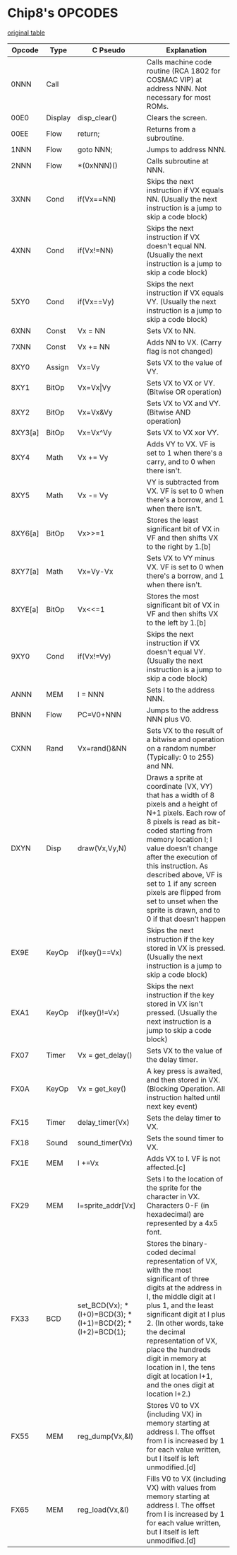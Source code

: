 # Chip8's OPCODES
[original table](https://en.wikipedia.org/wiki/CHIP-8)

|Opcode |Type   |C Pseudo                                                 |Explanation                                                                                                                                                                                                                                                                                                                                                                              |
|-------|-------|---------------------------------------------------------|-----------------------------------------------------------------------------------------------------------------------------------------------------------------------------------------------------------------------------------------------------------------------------------------------------------------------------------------------------------------------------------------|
|0NNN   |Call   |                                                         |Calls machine code routine (RCA 1802 for COSMAC VIP) at address NNN.  Not necessary for most ROMs.                                                                                                                                                                                                                                                                                       |
|00E0   |Display|disp_clear()                                             |Clears the screen.                                                                                                                                                                                                                                                                                                                                                                       |
|00EE   |Flow   |return;                                                  |Returns from a subroutine.                                                                                                                                                                                                                                                                                                                                                               |
|1NNN   |Flow   |goto NNN;                                                |Jumps to address NNN.                                                                                                                                                                                                                                                                                                                                                                    |
|2NNN   |Flow   |*(0xNNN)()                                               |Calls subroutine at NNN.                                                                                                                                                                                                                                                                                                                                                                 |
|3XNN   |Cond   |if(Vx==NN)                                               |Skips the next instruction if VX equals NN. (Usually the next instruction is a jump to skip a code block)                                                                                                                                                                                                                                                                                |
|4XNN   |Cond   |if(Vx!=NN)                                               |Skips the next instruction if VX doesn't equal NN. (Usually the next instruction is a jump to skip a code block)                                                                                                                                                                                                                                                                         |
|5XY0   |Cond   |if(Vx==Vy)                                               |Skips the next instruction if VX equals VY. (Usually the next instruction is a jump to skip a code block)                                                                                                                                                                                                                                                                                |
|6XNN   |Const  |Vx = NN                                                  |Sets VX to NN.                                                                                                                                                                                                                                                                                                                                                                           |
|7XNN   |Const  |Vx += NN                                                 |Adds NN to VX. (Carry flag is not changed)                                                                                                                                                                                                                                                                                                                                               |
|8XY0   |Assign |Vx=Vy                                                    |Sets VX to the value of VY.                                                                                                                                                                                                                                                                                                                                                              |
|8XY1   |BitOp  |Vx=Vx&#124;Vy                                                 |Sets VX to VX or VY. (Bitwise OR operation)                                                                                                                                                                                                                                                                                                                                              |
|8XY2   |BitOp  |Vx=Vx&Vy                                                 |Sets VX to VX and VY.  (Bitwise AND operation)                                                                                                                                                                                                                                                                                                                                           |
|8XY3[a]|BitOp  |Vx=Vx^Vy                                                 |Sets VX to VX xor VY.                                                                                                                                                                                                                                                                                                                                                                    |
|8XY4   |Math   |Vx += Vy                                                 |Adds VY to VX. VF is set to 1 when there's a carry, and to 0 when there isn't.                                                                                                                                                                                                                                                                                                           |
|8XY5   |Math   |Vx -= Vy                                                 |VY is subtracted from VX. VF is set to 0 when there's a borrow, and 1 when there isn't.                                                                                                                                                                                                                                                                                                  |
|8XY6[a]|BitOp  |Vx>>=1                                                   |Stores the least significant bit of VX in VF and then shifts VX to the right by 1.[b]                                                                                                                                                                                                                                                                                                    |
|8XY7[a]|Math   |Vx=Vy-Vx                                                 |Sets VX to VY minus VX. VF is set to 0 when there's a borrow, and 1 when there isn't.                                                                                                                                                                                                                                                                                                    |
|8XYE[a]|BitOp  |Vx<<=1                                                   |Stores the most significant bit of VX in VF and then shifts VX to the left by 1.[b]                                                                                                                                                                                                                                                                                                      |
|9XY0   |Cond   |if(Vx!=Vy)                                               |Skips the next instruction if VX doesn't equal VY. (Usually the next instruction is a jump to skip a code block)                                                                                                                                                                                                                                                                         |
|ANNN   |MEM    |I = NNN                                                  |Sets I to the address NNN.                                                                                                                                                                                                                                                                                                                                                               |
|BNNN   |Flow   |PC=V0+NNN                                                |Jumps to the address NNN plus V0.                                                                                                                                                                                                                                                                                                                                                        |
|CXNN   |Rand   |Vx=rand()&NN                                             |Sets VX to the result of a bitwise and operation on a random number (Typically: 0 to 255) and NN.                                                                                                                                                                                                                                                                                        |
|DXYN   |Disp   |draw(Vx,Vy,N)                                            |Draws a sprite at coordinate (VX, VY) that has a width of 8 pixels and a height of N+1 pixels. Each row of 8 pixels is read as bit-coded starting from memory location I; I value doesn’t change after the execution of this instruction. As described above, VF is set to 1 if any screen pixels are flipped from set to unset when the sprite is drawn, and to 0 if that doesn’t happen|
|EX9E   |KeyOp  |if(key()==Vx)                                            |Skips the next instruction if the key stored in VX is pressed. (Usually the next instruction is a jump to skip a code block)                                                                                                                                                                                                                                                             |
|EXA1   |KeyOp  |if(key()!=Vx)                                            |Skips the next instruction if the key stored in VX isn't pressed. (Usually the next instruction is a jump to skip a code block)                                                                                                                                                                                                                                                          |
|FX07   |Timer  |Vx = get_delay()                                         |Sets VX to the value of the delay timer.                                                                                                                                                                                                                                                                                                                                                 |
|FX0A   |KeyOp  |Vx = get_key()                                           |A key press is awaited, and then stored in VX. (Blocking Operation. All instruction halted until next key event)                                                                                                                                                                                                                                                                         |
|FX15   |Timer  |delay_timer(Vx)                                          |Sets the delay timer to VX.                                                                                                                                                                                                                                                                                                                                                              |
|FX18   |Sound  |sound_timer(Vx)                                          |Sets the sound timer to VX.                                                                                                                                                                                                                                                                                                                                                              |
|FX1E   |MEM    |I +=Vx                                                   |Adds VX to I. VF is not affected.[c]                                                                                                                                                                                                                                                                                                                                                     |
|FX29   |MEM    |I=sprite_addr[Vx]                                        |Sets I to the location of the sprite for the character in VX. Characters 0-F (in hexadecimal) are represented by a 4x5 font.                                                                                                                                                                                                                                                             |
|FX33   |BCD    |set_BCD(Vx); *(I+0)=BCD(3); *(I+1)=BCD(2); *(I+2)=BCD(1);|Stores the binary-coded decimal representation of VX, with the most significant of three digits at the address in I, the middle digit at I plus 1, and the least significant digit at I plus 2. (In other words, take the decimal representation of VX, place the hundreds digit in memory at location in I, the tens digit at location I+1, and the ones digit at location I+2.)        |
|FX55   |MEM    |reg_dump(Vx,&I)                                          |Stores V0 to VX (including VX) in memory starting at address I. The offset from I is increased by 1 for each value written, but I itself is left unmodified.[d]                                                                                                                                                                                                                          |
|FX65   |MEM    |reg_load(Vx,&I)                                          |Fills V0 to VX (including VX) with values from memory starting at address I. The offset from I is increased by 1 for each value written, but I itself is left unmodified.[d]                                                                                                                                                                                                             |
